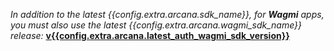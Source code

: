 *In addition to the latest {{config.extra.arcana.sdk_name}}, for **Wagmi** apps, you must also use the latest {{config.extra.arcana.wagmi_sdk_name}} release:* [**v{{config.extra.arcana.latest_auth_wagmi_sdk_version}}**](https://www.npmjs.com/package/@arcana/auth-wagmi)
